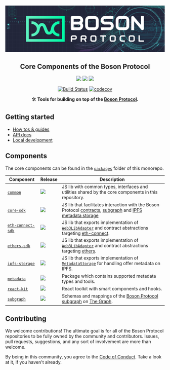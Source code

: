 [![banner](docs/assets/banner.png)](https://bosonprotocol.io)

<h2 align="center">Core Components of the Boson Protocol</h2>

<div align="center">

<a href="">![](https://img.shields.io/badge/license-Apache--2.0-brightgreen?style=flat-square)</a>
<a href="https://discord.com/invite/QSdtKRaap6">![](https://img.shields.io/badge/Chat%20on-Discord-%235766f2?style=flat-square)</a>
<a href="https://twitter.com/BosonProtocol">![](https://img.shields.io/twitter/follow/BosonProtocol?style=social)</a>

<a href="https://github.com/bosonprotocol/core-components/actions/workflows/ci.yaml">[![Build Status](https://github.com/bosonprotocol/core-components/actions/workflows/ci.yaml/badge.svg)](https://github.com/bosonprotocol/core-components/actions/workflows/ci.yaml)</a>
[![codecov](https://codecov.io/gh/bosonprotocol/core-components/branch/main/graph/badge.svg?token=FLAIl8Zov2)](https://codecov.io/gh/bosonprotocol/core-components)

</div align="center">


<div align="center">

🛠️ **Tools for building on top of the [Boson Protocol](https://bosonprotocol.io).**

</div>

## Getting started

- [How tos & guides](https://docs.bosonprotocol.io/)
- [API docs](docs/README.md)
- [Local development](docs/local-development.md)

## Components

The core components can be found in the [`packages`](/packages) folder of this monorepo.

| Component                                                  | Release                                                                                         | Description                                                                                                                                                                                                                                |
| ---------------------------------------------------------- | ----------------------------------------------------------------------------------------------- | ------------------------------------------------------------------------------------------------------------------------------------------------------------------------------------------------------------------------------------------ |
| [`common`](/packages/common/README.md)                     | ![](https://img.shields.io/npm/v/@bosonprotocol/common?style=flat-square&color=02c987)          | JS lib with common types, interfaces and utilities shared by the core components in this repository.                                                                                                                                       |
| [`core-sdk`](/packages/core-sdk/README.md)                 | ![](https://img.shields.io/npm/v/@bosonprotocol/core-sdk?style=flat-square&color=02c987)        | JS lib that facilitates interaction with the Boson Protocol [contracts](https://github.com/bosonprotocol/boson-protocol-contracts), [subgraph](/packages/subgraph/README.md) and [IPFS metadata storage](/packages/ipfs-storage/README.md) |
| [`eth-connect-sdk`](/packages/eth-connect-sdk/README.md)   | ![](https://img.shields.io/npm/v/@bosonprotocol/eth-connect-sdk?style=flat-square&color=02c987) | JS lib that exports implementation of [`Web3LibAdapter`](/packages/eth-connect-sdk/src/eth-connect-adapter.ts) and contract abstractions targeting [eth-connect](https://github.com/decentraland/eth-connect).                             |
| [`ethers-sdk`](/packages/ethers-sdk/src/ethers-adapter.ts) | ![](https://img.shields.io/npm/v/@bosonprotocol/ethers-sdk?style=flat-square&color=02c987)      | JS lib that exports implementation of [`Web3LibAdapter`](/packages/ethers-sdk/src/ethers-adapter.ts) and contract abstractions targeting [ethers](https://github.com/ethers-io/ethers.js).                                                 |
| [`ipfs-storage`](/packages/ipfs-storage/README.md)         | ![](https://img.shields.io/npm/v/@bosonprotocol/ipfs-storage?style=flat-square&color=02c987)    | JS lib that exports implementation of [`MetadataStorage`](/packages/ipfs-storage/src/ipfs.ts) for handling offer metadata on IPFS.                                                                                                         |
| [`metadata`](/packages/metadata/README.md)                 | ![](https://img.shields.io/npm/v/@bosonprotocol/metadata?style=flat-square&color=02c987)        | Package which contains supported metadata types and tools.                                                                                                                                                                                 |
| [`react-kit`](/packages/react-kit/README.md)               | ![](https://img.shields.io/npm/v/@bosonprotocol/react-kit?style=flat-square&color=02c987)       | React toolkit with smart components and hooks.                                                                                                                                                                                             |
| [`subgraph`](/packages/subgraph/README.md)                 | ![](https://img.shields.io/badge/The%20Graph-Hosted-blueviolet?style=flat-square)               | Schemas and mappings of the [Boson Protocol subgraph](https://api.thegraph.com/subgraphs/name/bosonprotocol/polygon) on [The Graph](https://thegraph.com/en/).                                                                             |

## Contributing

We welcome contributions! The ultimate goal is for all of the Boson Protocol repositories to be fully owned by the community and contributors. Issues, pull requests, suggestions, and any sort of involvement are more than welcome.

By being in this community, you agree to the [Code of Conduct](/docs/code-of-conduct.md). Take a look at it, if you haven't already.
